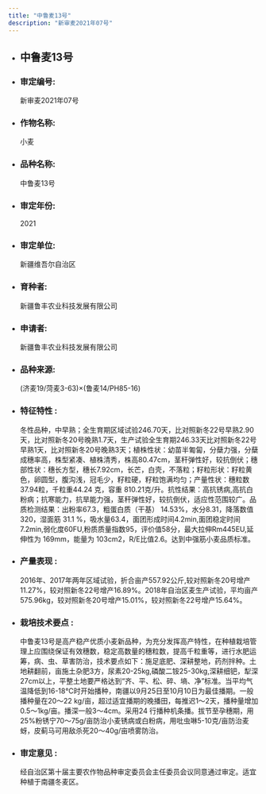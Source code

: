 ```yaml
---
title: "中鲁麦13号"
description: "新审麦2021年07号"
---
```

* ## 中鲁麦13号
* ###  审定编号:  
   新审麦2021年07号

*  ### 作物名称:  
   小麦

*   ###  品种名称: 
    中鲁麦13号

*   ### 审定年份: 
    2021

*   ### 审定单位:  
    新疆维吾尔自治区

*   ### 育种者:  
    新疆鲁丰农业科技发展有限公司

*   ### 申请者:  
    新疆鲁丰农业科技发展有限公司

*   ### 品种来源:  
    (济麦19/菏麦3-63)×(鲁麦14/PH85-16)

*   ### 特征特性 : 
    冬性品种，中早熟；全生育期区域试验246.70天，比对照新冬22号早熟2.90天，比对照新冬20号晚熟1.7天，生产试验全生育期246.33天比对照新冬22号早熟1天，比对照新冬20号晚熟3天；植株性状：幼苗半匍匐，分蘖力强，分蘖成穗率高，株型紧凑、植株清秀，株高80.47cm，茎秆弹性好，较抗倒伏；穗部性状：穗长方型，穗长7.92cm，长芒，白壳，不落粒；籽粒形状：籽粒黄色，卵圆型，腹沟浅，冠毛少，籽粒硬，籽粒饱满均匀；产量性状：穗粒数37.94粒，千粒重44.24 克，容重 810.21克/升。抗性结果：高抗锈病,高抗白粉病；抗寒能力，抗旱能力强，茎秆弹性好，较抗倒伏，适应性范围较广。品质检测结果：出粉率67.3，粗蛋白质（干基） 14.53%，水分8.31，降落数值320，湿面筋 31.1  %，吸水量63.4，面团形成时间4.2min,面团稳定时间7.2min,弱化度60FU,粉质质量指数95，评价值58分，最大拉伸Rm445EU,延伸性为 169mm，能量为 103cm2，R/E比值2.6。达到中强筋小麦品质标准。

*   ### 产量表现 : 
    2016年、2017年两年区域试验，折合亩产557.92公斤,较对照新冬20号增产11.27%，较对照新冬22号增产16.89%。2018年自治区麦生产试验，平均亩产575.96kg，较对照新冬20号增产15.01%，较对照新冬22号增产15.64%。

*   ### 栽培技术要点 : 
    中鲁麦13号是高产稳产优质小麦新品种，为充分发挥高产特性，在种植栽培管理上应围绕保证有效穗数，稳定高数量的穗粒数，提高千粒重等，进行水肥运筹，病、虫、草害防治，技术要点如下：施足底肥、深耕整地，药剂拌种。土地耕翻前，亩施土杂肥3方，尿素20-25kg,磷酸二铵25-30kg,深耕细钯，犁深27cm以上，平整土地要严格达到“齐、平、松、碎、墒、净”标准。当平均气温降低到16-18℃时开始播种，南疆以9月25日至10月10日为最佳播期。一般播种量在20～22 kg/亩，超过适宜播期的晚播田，每推迟1～2天，播种量增加0.5～1kg/亩。播深一般3～4cm。采用24 行播种机条播。拔节至孕穗期，用25%粉锈宁70～75g/亩防治小麦锈病或白粉病，用吡虫啉5-10克/亩防治麦蚜，皮蓟马可用敌杀死20～40g/亩喷雾防治。

*   ### 审定意见 : 
    经自治区第十届主要农作物品种审定委员会主任委员会议同意通过审定。适宜种植于南疆冬麦区。

